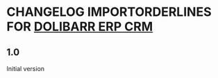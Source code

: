 # CHANGELOG IMPORTORDERLINES FOR [DOLIBARR ERP CRM](https://www.dolibarr.org)

## 1.0

Initial version
